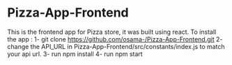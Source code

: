 # Pizza-App-Frontend
This is the frontend app for Pizza store, it was built using react.
To install the app :
1- git clone https://github.com/osama-/Pizza-App-Frontend.git
2- change the API_URL in Pizza-App-Frontend/src/constants/index.js to match your api url.
3- run npm install
4- run npm start

